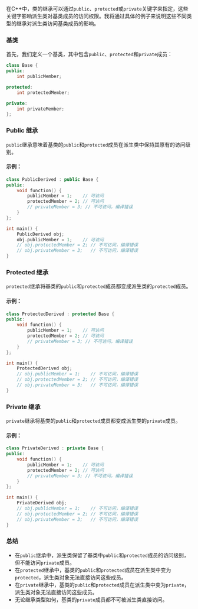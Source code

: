 在C++中，类的继承可以通过`public`、`protected`或`private`关键字来指定，这些关键字影响派生类对基类成员的访问权限。我将通过具体的例子来说明这些不同类型的继承对派生类访问基类成员的影响。

### 基类

首先，我们定义一个基类，其中包含`public`、`protected`和`private`成员：

```cpp
class Base {
public:
    int publicMember;

protected:
    int protectedMember;

private:
    int privateMember;
};
```

### Public 继承

`public`继承意味着基类的`public`和`protected`成员在派生类中保持其原有的访问级别。

#### 示例：

```cpp
class PublicDerived : public Base {
public:
    void function() {
        publicMember = 1;    // 可访问
        protectedMember = 2; // 可访问
        // privateMember = 3; // 不可访问，编译错误
    }
};

int main() {
    PublicDerived obj;
    obj.publicMember = 1;    // 可访问
    // obj.protectedMember = 2; // 不可访问，编译错误
    // obj.privateMember = 3;   // 不可访问，编译错误
}
```

### Protected 继承

`protected`继承将基类的`public`和`protected`成员都变成派生类的`protected`成员。

#### 示例：

```cpp
class ProtectedDerived : protected Base {
public:
    void function() {
        publicMember = 1;    // 可访问
        protectedMember = 2; // 可访问
        // privateMember = 3; // 不可访问，编译错误
    }
};

int main() {
    ProtectedDerived obj;
    // obj.publicMember = 1;    // 不可访问，编译错误
    // obj.protectedMember = 2; // 不可访问，编译错误
    // obj.privateMember = 3;   // 不可访问，编译错误
}
```

### Private 继承

`private`继承将基类的`public`和`protected`成员都变成派生类的`private`成员。

#### 示例：

```cpp
class PrivateDerived : private Base {
public:
    void function() {
        publicMember = 1;    // 可访问
        protectedMember = 2; // 可访问
        // privateMember = 3; // 不可访问，编译错误
    }
};

int main() {
    PrivateDerived obj;
    // obj.publicMember = 1;    // 不可访问，编译错误
    // obj.protectedMember = 2; // 不可访问，编译错误
    // obj.privateMember = 3;   // 不可访问，编译错误
}
```

### 总结

- 在`public`继承中，派生类保留了基类中`public`和`protected`成员的访问级别，但不能访问`private`成员。
- 在`protected`继承中，基类的`public`和`protected`成员在派生类中变为`protected`，派生类对象无法直接访问这些成员。
- 在`private`继承中，基类的`public`和`protected`成员在派生类中变为`private`，派生类对象无法直接访问这些成员。
- 无论继承类型如何，基类的`private`成员都不可被派生类直接访问。